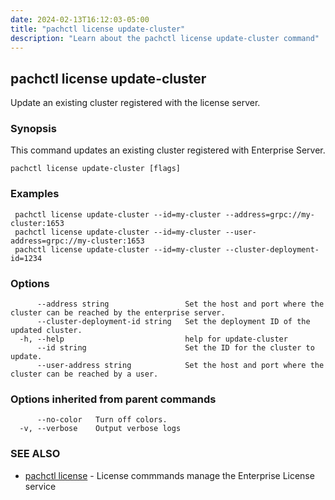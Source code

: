 ```yaml
---
date: 2024-02-13T16:12:03-05:00
title: "pachctl license update-cluster"
description: "Learn about the pachctl license update-cluster command"
---
```


## pachctl license update-cluster

Update an existing cluster registered with the license server.

### Synopsis

This command updates an existing cluster registered with Enterprise Server.

```
pachctl license update-cluster [flags]
```

### Examples

```
 pachctl license update-cluster --id=my-cluster --address=grpc://my-cluster:1653 
 pachctl license update-cluster --id=my-cluster --user-address=grpc://my-cluster:1653
 pachctl license update-cluster --id=my-cluster --cluster-deployment-id=1234

```

### Options

```
      --address string                 Set the host and port where the cluster can be reached by the enterprise server.
      --cluster-deployment-id string   Set the deployment ID of the updated cluster.
  -h, --help                           help for update-cluster
      --id string                      Set the ID for the cluster to update.
      --user-address string            Set the host and port where the cluster can be reached by a user.
```

### Options inherited from parent commands

```
      --no-color   Turn off colors.
  -v, --verbose    Output verbose logs
```

### SEE ALSO

* [pachctl license](../pachctl_license)	 - License commmands manage the Enterprise License service

